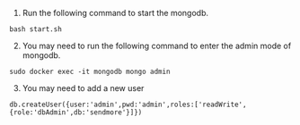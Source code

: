 1. Run the following command to start the mongodb.

`bash start.sh`


2. You may need to run the following command to enter the admin mode of mongodb.

`sudo docker exec -it mongodb mongo admin`

3. You may need to add a new user

`db.createUser({user:'admin',pwd:'admin',roles:['readWrite',{role:'dbAdmin',db:'sendmore'}]})`
